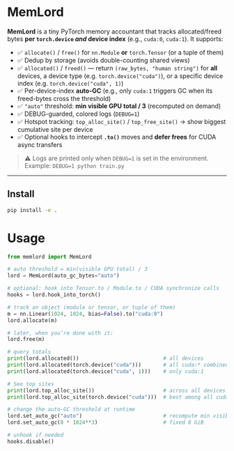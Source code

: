 # MemLord

**MemLord** is a tiny PyTorch memory accountant that tracks allocated/freed bytes **per `torch.device` _and_ device index** (e.g., `cuda:0`, `cuda:1`). It supports:

- ✅ `allocate()` / `free()` for `nn.Module` **or** `torch.Tensor` (or a tuple of them)
- ✅ Dedup by storage (avoids double-counting shared views)
- ✅ `allocated()` / `freed()` — return `(raw_bytes, "human string")` for **all** devices, a device type (e.g. `torch.device("cuda")`), or a specific device index (e.g. `torch.device("cuda", 1)`)
- ✅ Per-device-index **auto-GC** (e.g., only `cuda:1` triggers GC when its freed-bytes cross the threshold)
- ✅ `"auto"` threshold: **min visible GPU total / 3** (recomputed on demand)
- ✅ DEBUG-guarded, colored logs (`DEBUG=1`)
- ✅ Hotspot tracking: `top_alloc_site()` / `top_free_site()` → show biggest cumulative site per device
- ✅ Optional hooks to intercept **`.to()`** moves and **defer frees** for CUDA async transfers

> ⚠️ Logs are printed only when `DEBUG=1` is set in the environment.  
> Example: `DEBUG=1 python train.py`

---

## Install

```bash
pip install -e .
```

# Usage
```py
from memlord import MemLord

# auto threshold = min(visible GPU total) / 3
lord = MemLord(auto_gc_bytes="auto")

# optional: hook into Tensor.to / Module.to / CUDA synchronize calls
hooks = lord.hook_into_torch()

# track an object (module or tensor, or tuple of them)
m = nn.Linear(1024, 1024, bias=False).to("cuda:0")
lord.allocate(m)

# later, when you’re done with it:
lord.free(m)

# query totals
print(lord.allocated())                           # all devices
print(lord.allocated(torch.device("cuda")))       # all cuda:* combined
print(lord.allocated(torch.device("cuda", 1)))    # only cuda:1

# See top sites
print(lord.top_alloc_site())                      # across all devices
print(lord.top_alloc_site(torch.device("cuda")))  # best among all cuda:* devices

# change the auto-GC threshold at runtime
lord.set_auto_gc("auto")                          # recompute min visible GPU / 3
lord.set_auto_gc(8 * 1024**3)                     # fixed 8 GiB

# unhook if needed
hooks.disable()
```